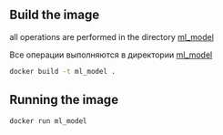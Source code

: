 ## Build the image
all operations are performed in the directory [ml_model](https://github.com/StrangePineAplle/AI-SportTech/tree/main/trainedModel/ml_model)

Все операции выполняются в директории [ml_model](https://github.com/StrangePineAplle/AI-SportTech/tree/main/trainedModel/ml_model)

```bash
docker build -t ml_model .
```

## Running the image

```bash
docker run ml_model
```
